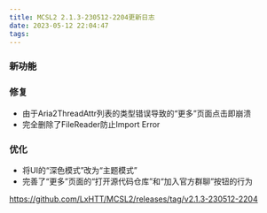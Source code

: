 ```yaml
---
title: MCSL2 2.1.3-230512-2204更新日志
date: 2023-05-12 22:04:47
tags:
---
```

### ~~新功能~~
### 修复
 - 由于Aria2ThreadAttr列表的类型错误导致的“更多”页面点击即崩溃
 - 完全删除了FileReader防止Import Error
### 优化
 - 将UI的“深色模式”改为“主题模式”
 - 完善了“更多”页面的“打开源代码仓库”和“加入官方群聊”按钮的行为

https://github.com/LxHTT/MCSL2/releases/tag/v2.1.3-230512-2204